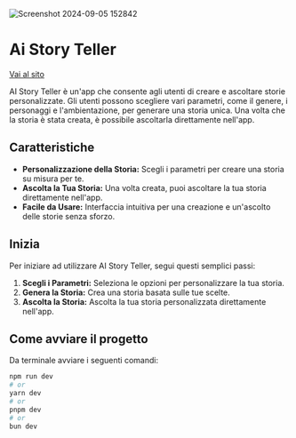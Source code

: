 ![Screenshot 2024-09-05 152842](https://github.com/user-attachments/assets/a47e2838-214e-489b-9a39-889908dd7ce0)


# Ai Story Teller
[Vai al sito](https://vercel.com/mariadomenicas-projects/ai-story-teller-dtbi/)

AI Story Teller è un'app che consente agli utenti di creare e ascoltare storie personalizzate. Gli utenti possono scegliere vari parametri, come il genere, i personaggi e l'ambientazione, per generare una storia unica. Una volta che la storia è stata creata, è possibile ascoltarla direttamente nell'app.

## Caratteristiche

- **Personalizzazione della Storia:** Scegli i parametri per creare una storia su misura per te.
- **Ascolta la Tua Storia:** Una volta creata, puoi ascoltare la tua storia direttamente nell'app.
- **Facile da Usare:** Interfaccia intuitiva per una creazione e un'ascolto delle storie senza sforzo.

## Inizia

Per iniziare ad utilizzare AI Story Teller, segui questi semplici passi:

1. **Scegli i Parametri:** Seleziona le opzioni per personalizzare la tua storia.
2. **Genera la Storia:** Crea una storia basata sulle tue scelte.
3. **Ascolta la Storia:** Ascolta la tua storia personalizzata direttamente nell'app.

## Come avviare il progetto
Da terminale avviare i seguenti comandi:

```bash
npm run dev
# or
yarn dev
# or
pnpm dev
# or
bun dev
